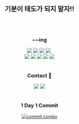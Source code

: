 <div align="center">

  <h2> 기분이 태도가 되지 말자!! </h2> </br></br>


  <h3> ~~ing </h3>
  <img src="https://img.shields.io/badge/C-A8B9CC?style=flat-square&logo=C%2B%2B&logoColor=white"/>
  <img src="https://img.shields.io/badge/Python-3776AB?style=flat-square&logo=python&logoColor=white"/>
  <img src="https://img.shields.io/badge/C++-00599C?style=flat-square&logo=C%2B%2B&logoColor=white"/>
  <img src="https://img.shields.io/badge/Java-007396?style=flat-square&logo=Typescript&logoColor=white"/></a>&nbsp 
  </br>
  <img src="https://img.shields.io/badge/Javascript-F7DF1E?style=flat-square&logo=Javascript&logoColor=black"/>
  <img src="https://img.shields.io/badge/Mysql-4479A1?style=flat-square&logo=mysql&logoColor=white"/>
  <img src="https://img.shields.io/badge/Node.js-339933?style=flat-square&logo=C%2B%2B&logoColor=white"/>
  <img src="https://img.shields.io/badge/Spring-6DB33F?style=flat-square&logo=C%2B%2B&logoColor=white"/>
  <img src="https://img.shields.io/badge/Express-000000?style=flat-square&logo=C%2B%2B&logoColor=white"/>
 </br></br>


  <h3> Contact 💬</h3>

  <img src="https://img.shields.io/badge/Tech blog-9999FF?style=flat-square&logo=Github&logoColor=white"/>
  <img src="https://img.shields.io/badge/Gmail-FF5A5F?style=flat-square&logo=Gmail&logoColor=white"/> </br></br>

  <h3> 1 Day 1 Commit </h3>

  [![commit combo](http://commitcombo.com/get?user=1876070677&theme=Peach-mini)](https://github.com/devxb/commitcombo)

  


</div>
